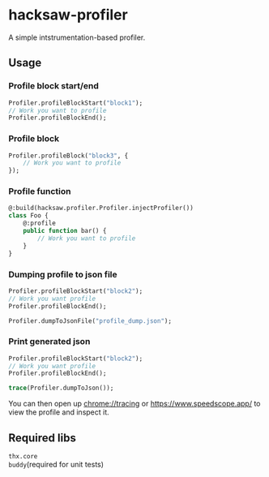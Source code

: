 # hacksaw-profiler
A simple intstrumentation-based profiler.

## Usage
### Profile block start/end
```hx
Profiler.profileBlockStart("block1");
// Work you want to profile
Profiler.profileBlockEnd();
```
### Profile block
```hx
Profiler.profileBlock("block3", {
    // Work you want to profile
});
```
### Profile function
```hx
@:build(hacksaw.profiler.Profiler.injectProfiler())
class Foo {
	@:profile
	public function bar() {
		// Work you want to profile
	}
}
```
### Dumping profile to json file
```hx
Profiler.profileBlockStart("block2");
// Work you want profile
Profiler.profileBlockEnd();

Profiler.dumpToJsonFile("profile_dump.json");
```
### Print generated json
```hx
Profiler.profileBlockStart("block2");
// Work you want profile
Profiler.profileBlockEnd();

trace(Profiler.dumpToJson());
```
You can then open up [chrome://tracing](chrome://tracing) or https://www.speedscope.app/ to view the profile and inspect it.

## Required libs
`thx.core`\
`buddy`(required for unit tests)